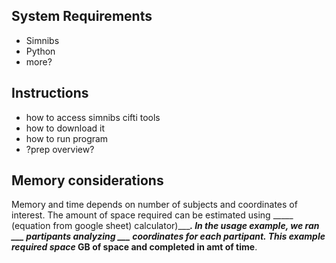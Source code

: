 ## System Requirements
- Simnibs 
- Python 
- more? 

## Instructions 
- how to access simnibs cifti tools 
- how to download it 
- how to run program 
- ?prep overview? 

## Memory considerations
Memory and time depends on number of subjects and coordinates of interest. The amount of space required can be estimated using _____ (equation from google sheet)  calculator)______. In the usage example, we ran ___ partipants analyzing ___ coordinates for each partipant. This example required _space__ GB of space and completed in __amt of time____. 
